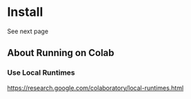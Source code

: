 # Install

See next page

## About Running on Colab

### Use Local Runtimes

https://research.google.com/colaboratory/local-runtimes.html